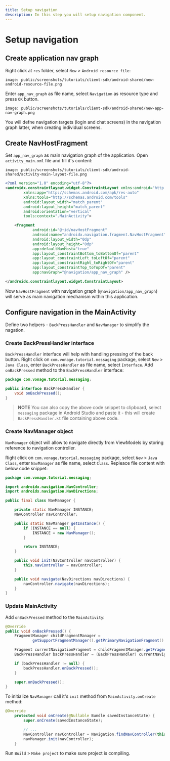 ```yaml
---
title: Setup navigation
description: In this step you will setup navigation component.
---
```


# Setup navigation

## Create application nav graph

Right click at `res` folder, select `New` > `Android resource file`:

```screenshot
image: public/screenshots/tutorials/client-sdk/android-shared/new-android-resource-file.png
```

Enter `app_nav_graph` as file name, select `Navigation` as resource type and press `OK` button.

```screenshot
image: public/screenshots/tutorials/client-sdk/android-shared/new-app-nav-graph.png
```

You will defne navigation targets (login and chat screens) in the navigation graph latter, when creating individual screens. 

## Create NavHostFragment

Set `app_nav_graph` as main navigation graph of the application. Open `activity_main.xml` file and fill it's content:

```screenshot
image: public/screenshots/tutorials/client-sdk/android-shared/activity-main-layout-file.png
```

```xml
<?xml version="1.0" encoding="utf-8"?>
<androidx.constraintlayout.widget.ConstraintLayout xmlns:android="http://schemas.android.com/apk/res/android"
        xmlns:app="http://schemas.android.com/apk/res-auto"
        xmlns:tools="http://schemas.android.com/tools"
        android:layout_width="match_parent"
        android:layout_height="match_parent"
        android:orientation="vertical"
        tools:context=".MainActivity">

    <fragment
            android:id="@+id/navHostFragment"
            android:name="androidx.navigation.fragment.NavHostFragment"
            android:layout_width="0dp"
            android:layout_height="0dp"
            app:defaultNavHost="true"
            app:layout_constraintBottom_toBottomOf="parent"
            app:layout_constraintLeft_toLeftOf="parent"
            app:layout_constraintRight_toRightOf="parent"
            app:layout_constraintTop_toTopOf="parent"
            app:navGraph="@navigation/app_nav_graph" />

</androidx.constraintlayout.widget.ConstraintLayout>
```

Now `NavHostFragment` with navigation graph (`@navigation/app_nav_graph`) will serve as main navigation mechanism within this application.


## Configure navigation in the MainActivity

Define two helpers - `BackPressHandler` and `NavManager` to simplify the nagation.

### Create BackPressHandler interface

`BackPressHandler` interface will help with handling pressing of the back button. Right click on `com.vonage.tutorial.messaging` package, select `New` > `Java Class`, enter `BackPressHandler` as file name, select `Interface`. Add `onBackPressed` method to the `BackPressHandler` interface:

```java
package com.vonage.tutorial.messaging;

public interface BackPressHandler {
    void onBackPressed();
}
```

> **NOTE** You can also copy the above code snippet to clipboard, select `messaging` package in Android Studio and paste it - this will create `BackPressHandler.kt` file containing above code.

### Create NavManager object

`NavManager` object will allow to navigate directly from ViewModels by storing reference to navigation controller.

Right click on `com.vonage.tutorial.messaging` package, select `New` > `Java Class`, enter `NavManager` as file name, select `Class`. Repleace file content with below code snippet:

```java
package com.vonage.tutorial.messaging;

import androidx.navigation.NavController;
import androidx.navigation.NavDirections;

public final class NavManager {

    private static NavManager INSTANCE;
    NavController navController;

    public static NavManager getInstance() {
        if (INSTANCE == null) {
            INSTANCE = new NavManager();
        }

        return INSTANCE;
    }

    public void init(NavController navController) {
        this.navController = navController;
    }

    public void navigate(NavDirections navDirections) {
        navController.navigate(navDirections);
    }
}
```

### Update MainActivity

Add `onBackPressed` method to the `MainActivity`:

```java
@Override
public void onBackPressed() {
    FragmentManager childFragmentManager =
            getSupportFragmentManager().getPrimaryNavigationFragment().getChildFragmentManager();

    Fragment currentNavigationFragment = childFragmentManager.getFragments().get(0);
    BackPressHandler backPressHandler = (BackPressHandler) currentNavigationFragment;

    if (backPressHandler != null) {
        backPressHandler.onBackPressed();
    }

    super.onBackPressed();
}
```

To initialize `NavManager` call it's `init` method from `MainActivity.onCreate` method:

```java
@Override
    protected void onCreate(@Nullable Bundle savedInstanceState) {
        super.onCreate(savedInstanceState);

        // ...
        NavController navController = Navigation.findNavController(this, R.id.navHostFragment);
        navManager.init(navController);
    }

```

Run `Build` > `Make project` to make sure project is compiling.